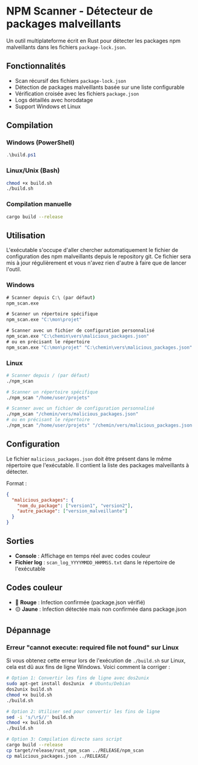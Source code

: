 # NPM Scanner - Détecteur de packages malveillants

Un outil multiplateforme écrit en Rust pour détecter les packages npm malveillants dans les fichiers `package-lock.json`.

## Fonctionnalités

- Scan récursif des fichiers `package-lock.json`
- Détection de packages malveillants basée sur une liste configurable
- Vérification croisée avec les fichiers `package.json`
- Logs détaillés avec horodatage
- Support Windows et Linux

## Compilation

### Windows (PowerShell)

```powershell
.\build.ps1
```

### Linux/Unix (Bash)

```bash
chmod +x build.sh
./build.sh
```

### Compilation manuelle

```bash
cargo build --release
```

## Utilisation

L'exécutable s'occupe d'aller chercher automatiquement le fichier de configuration des npm malveillants depuis le repository git.
Ce fichier sera mis à jour régulièrement et vous n'avez rien d'autre à faire que de lancer l'outil.

### Windows

```cmd
# Scanner depuis C:\ (par défaut)
npm_scan.exe

# Scanner un répertoire spécifique
npm_scan.exe "C:\mon\projet"

# Scanner avec un fichier de configuration personnalisé
npm_scan.exe "C:\chemin\vers\malicious_packages.json"
# ou en précisant le répertoire
npm_scan.exe "C:\mon\projet" "C:\chemin\vers\malicious_packages.json"
```

### Linux

```bash
# Scanner depuis / (par défaut)
./npm_scan

# Scanner un répertoire spécifique
./npm_scan "/home/user/projets"

# Scanner avec un fichier de configuration personnalisé
./npm_scan "/chemin/vers/malicious_packages.json"
# ou en précisant le répertoire
./npm_scan "/home/user/projets" "/chemin/vers/malicious_packages.json
```

## Configuration

Le fichier `malicious_packages.json` doit être présent dans le même répertoire que l'exécutable. Il contient la liste des packages malveillants à détecter.

Format :

```json
{
  "malicious_packages": {
    "nom_du_package": ["version1", "version2"],
    "autre_package": ["version_malveillante"]
  }
}
```

## Sorties

- **Console** : Affichage en temps réel avec codes couleur
- **Fichier log** : `scan_log_YYYYMMDD_HHMMSS.txt` dans le répertoire de l'exécutable

## Codes couleur

- 🔴 **Rouge** : Infection confirmée (package.json vérifié)
- 🟡 **Jaune** : Infection détectée mais non confirmée dans package.json

## Dépannage

### Erreur "cannot execute: required file not found" sur Linux

Si vous obtenez cette erreur lors de l'exécution de `./build.sh` sur Linux, cela est dû aux fins de ligne Windows. Voici comment la corriger :

```bash
# Option 1: Convertir les fins de ligne avec dos2unix
sudo apt-get install dos2unix  # Ubuntu/Debian
dos2unix build.sh
chmod +x build.sh
./build.sh

# Option 2: Utiliser sed pour convertir les fins de ligne
sed -i 's/\r$//' build.sh
chmod +x build.sh
./build.sh

# Option 3: Compilation directe sans script
cargo build --release
cp target/release/rust_npm_scan ../RELEASE/npm_scan
cp malicious_packages.json ../RELEASE/
```
